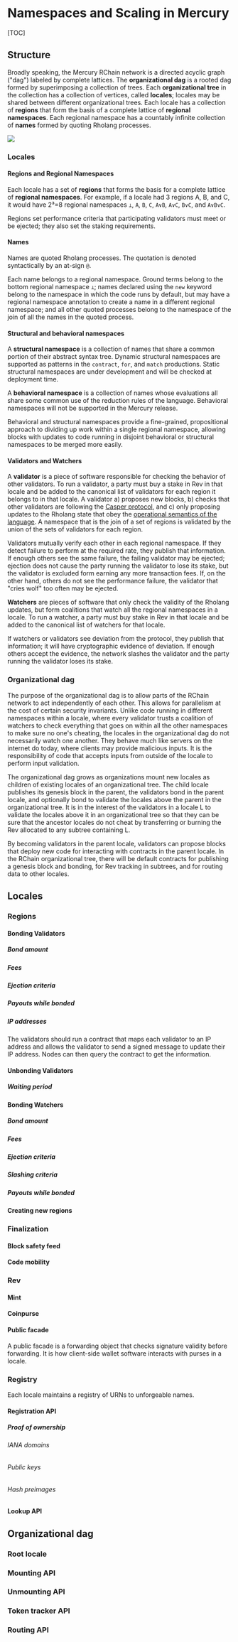 
# Namespaces and Scaling in Mercury
[TOC]

## Structure

Broadly speaking, the Mercury RChain network is a directed acyclic graph ("dag") labeled by complete lattices.  The **organizational dag** is a rooted dag formed by superimposing a collection of trees.  Each **organizational tree** in the collection has a collection of vertices, called **locales**; locales may be shared between different organizational trees.  Each locale has a collection of **regions** that form the basis of a complete lattice of **regional namespaces**.  Each regional namespace has a countably infinite collection of **names** formed by quoting Rholang processes.

![](https://i.imgur.com/DniUajo.png)

### Locales

#### Regions and Regional Namespaces
Each locale has a set of **regions** that forms the basis for a complete lattice of **regional namespaces**.  For example, if a locale had 3 regions A, B, and C, it would have 2³=8 regional namespaces `⊥`, `A`, `B`, `C`, `A∨B`, `A∨C`, `B∨C`, and `A∨B∨C`.

Regions set performance criteria that participating validators must meet or be ejected; they also set the staking requirements.

#### Names

Names are quoted Rholang processes.  The quotation is denoted syntactically by an at-sign `@`.  

Each name belongs to a regional namespace.  Ground terms belong to the bottom regional namespace `⊥`; names declared using the `new` keyword belong to the namespace in which the code runs by default, but may have a regional namespace annotation to create a name in a different regional namespace; and all other quoted processes belong to the namespace of the join of all the names in the quoted process.

#### Structural and behavioral namespaces
A **structural namespace** is a collection of names that share a common portion of their abstract syntax tree.  Dynamic structural namespaces are supported as patterns in the `contract`, `for`, and `match` productions.  Static structural namespaces are under development and will be checked at deployment time.

A **behavioral namespace** is a collection of names whose evaluations all share some common use of the reduction rules of the language.  Behavioral namespaces will not be supported in the Mercury release.

Behavioral and structural namespaces provide a fine-grained, propositional approach to dividing up work within a single regional namespace, allowing blocks with updates to code running in disjoint behavioral or structural namespaces to be merged more easily.

#### Validators and Watchers
A **validator** is a piece of software responsible for checking the behavior of other validators.  To run a validator, a party must buy a stake in Rev in that locale and be added to the canonical list of validators for each region it belongs to in that locale.  A validator a) proposes new blocks, b) checks that other validators are following the [Casper protocol](https://link+here),  and c) only proposing updates to the Rholang state that obey the [operational semantics of the language](https://link+here).  A namespace that is the join of a set of regions is validated by the union of the sets of validators for each region.  

Validators mutually verify each other in each regional namespace. If they detect failure to perform at the required rate, they publish that information.  If enough others see the same failure, the failing validator may be ejected; ejection does not cause the party running the validator to lose its stake, but the validator is excluded form earning any more transaction fees.   If, on the other hand, others do not see the performance failure, the validator that "cries wolf" too often may be ejected.

**Watchers** are pieces of software that only check the validity of the Rholang updates, but form coalitions that watch all the regional namespaces in a locale.  To run a watcher, a party must buy stake in Rev in that locale and be added to the canonical list of watchers for that locale.

If watchers or validators see deviation from the protocol, they publish that information; it will have cryptographic evidence of deviation.  If enough others accept the evidence, the network slashes the validator and the party running the validator loses its stake.

### Organizational dag

The purpose of the organizational dag is to allow parts of the RChain network to act independently of each other.  This allows for parallelism at the cost of certain security invariants.  Unlike code running in different namespaces within a locale, where every validator trusts a coalition of watchers to check everything that goes on within all the other namespaces to make sure no one's cheating, the locales in the organizational dag do not necessarily watch one another.  They behave much like servers on the internet do today, where clients may provide malicious inputs.  It is the responsibility of code that accepts inputs from outside of the locale to perform input validation.

The organizational dag grows as organizations mount new locales as children of existing locales of an organizational tree.  The child locale publishes its genesis block in the parent, the validators bond in the parent locale, and optionally bond to validate the locales above the parent in the organizational tree.  It is in the interest of the validators in a locale L to validate the locales above it in an organizational tree so that they can be sure that the ancestor locales do not cheat by transferring or burning the Rev allocated to any subtree containing L.

By becoming validators in the parent locale, validators can propose blocks that deploy new code for interacting with contracts in the parent locale.  In the RChain organizational tree, there will be default contracts for publishing a genesis block and bonding, for Rev tracking in subtrees, and for routing data to other locales.

## Locales

### Regions
#### Bonding Validators
##### Bond amount
##### Fees
##### Ejection criteria
##### Payouts while bonded
##### IP addresses
The validators should run a contract that maps each validator to an IP address and allows the validator to send a signed message to update their IP address.  Nodes can then query the contract to get the information.
#### Unbonding Validators
##### Waiting period
#### Bonding Watchers
##### Bond amount
##### Fees
##### Ejection criteria
##### Slashing criteria
##### Payouts while bonded
#### Creating new regions

### Finalization
#### Block safety feed
#### Code mobility

### Rev
#### Mint
#### Coinpurse
#### Public facade
A public facade is a forwarding object that checks signature validity before forwarding.  It is how client-side wallet software interacts with purses in a locale.

### Registry
Each locale maintains a registry of URNs to unforgeable names.
#### Registration API
##### Proof of ownership
###### IANA domains
###### Public keys
###### Hash preimages
#### Lookup API

## Organizational dag
### Root locale
### Mounting API
### Unmounting API
### Token tracker API
### Routing API

